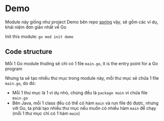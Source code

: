 # Demo

Module này giống như project Demo bên repo [spring](https://github.com/anhtuta/spring) vậy, sẽ gồm các ví dụ, khái niệm đơn giản nhất về Go

Init this module: `go mod init demo`

## Code structure

Mỗi 1 Go module thường sẽ chỉ có 1 file `main.go`, it is the entry point for a Go program

Nhưng ta sẽ tạo nhiều thư mục trong module này, mỗi thư mục sẽ chứa 1 file `main.go`, do đó:

- Mỗi 1 thư mục là 1 ví dụ nhỏ, chúng đều là `package main` vì chứa file `main.go`
- Bên Java, mỗi 1 class đều có thể có hàm `main` và run file đó được, nhưng với Go, ta phải tạo nhiều thư mục nếu muốn có nhiều hàm `main` để chạy (mỗi 1 thư mục chỉ có 1 hàm `main`)
